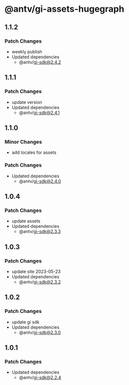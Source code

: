 # @antv/gi-assets-hugegraph

## 1.1.2

### Patch Changes

- weekly publish
- Updated dependencies
  - @antv/gi-sdk@2.4.2

## 1.1.1

### Patch Changes

- update version
- Updated dependencies
  - @antv/gi-sdk@2.4.1

## 1.1.0

### Minor Changes

- add locales for assets

### Patch Changes

- Updated dependencies
  - @antv/gi-sdk@2.4.0

## 1.0.4

### Patch Changes

- update assets
- Updated dependencies
  - @antv/gi-sdk@2.3.3

## 1.0.3

### Patch Changes

- update site 2023-05-23
- Updated dependencies
  - @antv/gi-sdk@2.3.2

## 1.0.2

### Patch Changes

- update gi sdk
- Updated dependencies
  - @antv/gi-sdk@2.3.0

## 1.0.1

### Patch Changes

- Updated dependencies
  - @antv/gi-sdk@2.2.4
